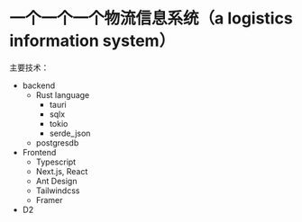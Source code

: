 # 一个一个一个物流信息系统（a logistics information system）

主要技术：

- backend
  - Rust language
    - tauri
    - sqlx
    - tokio
    - serde_json
  - postgresdb
- Frontend
  - Typescript
  - Next.js, React
  - Ant Design
  - Tailwindcss
  - Framer
- D2
